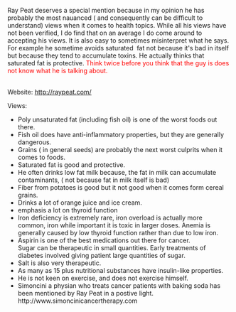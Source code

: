 <p>Ray Peat deserves a special mention because in my opinion he has&nbsp; probably the most nauanced ( and consequently can be difficult to understand) views when it comes to health topics. While all his views have not been verified, I do find that on an average I do come around to accepting his views. It is also easy to sometimes misinterpret what he says. For example he sometime avoids saturated&nbsp; fat not because it's bad in itself but because they tend to accumulate toxins. He actually thinks that saturated fat is protective. <span style="color: #ff0000;">Think twice before you think that the guy is does not know what he is talking about. </span></p>
<p><br />Website: <a href="http://raypeat.com/">http://raypeat.com/</a></p>
<p>Views:</p>
<ul>
<li>Poly unsaturated fat (including fish oil) is one of the worst foods out there.</li>
<li>Fish oil does have anti-inflammatory properties, but they are generally dangerous.</li>
<li>Grains ( in general seeds) are probably the next worst culprits when it comes to foods.</li>
<li>Saturated fat is good and protective.</li>
<li>He often drinks low fat milk because, the fat in milk can accumulate contaminants, ( not because fat in milk itself is bad)</li>
<li>Fiber from potatoes is good but it not good when it comes form cereal grains.</li>
<li>Drinks a lot of orange juice and ice cream.</li>
<li>emphasis a lot on thyroid function</li>
<li>Iron deficiency is extremely rare, iron overload is actually more common, iron while important it is toxic in larger doses. Anemia is generally caused by low thyroid function rather than due to low iron.</li>
<li>Aspirin is one of the best medications out there for cancer.<br />Sugar can be therapeutic in small quantities. Early treatments of diabetes involved giving patient large quantities of sugar.</li>
<li>Salt is also very therapeutic.</li>
<li>As many as 15 plus nutritional substances have insulin-like properties.</li>
<li>He is not keen on exercise, and does not exercise himself.</li>
<li>Simoncini a physian who treats cancer patients with baking soda has been mentioned by Ray Peat in a postive light. http://www.simoncinicancertherapy.com</li>
</ul>
<p>&nbsp;</p>